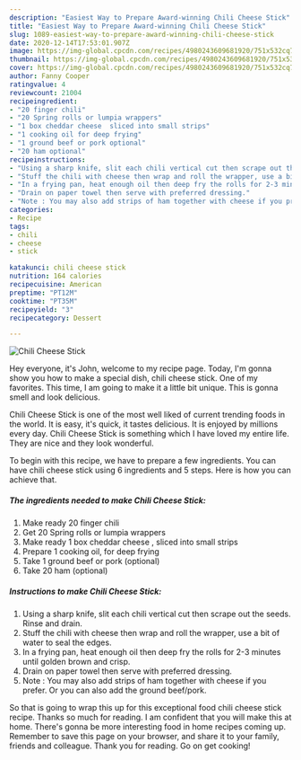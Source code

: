 ```yaml
---
description: "Easiest Way to Prepare Award-winning Chili Cheese Stick"
title: "Easiest Way to Prepare Award-winning Chili Cheese Stick"
slug: 1089-easiest-way-to-prepare-award-winning-chili-cheese-stick
date: 2020-12-14T17:53:01.907Z
image: https://img-global.cpcdn.com/recipes/4980243609681920/751x532cq70/chili-cheese-stick-recipe-main-photo.jpg
thumbnail: https://img-global.cpcdn.com/recipes/4980243609681920/751x532cq70/chili-cheese-stick-recipe-main-photo.jpg
cover: https://img-global.cpcdn.com/recipes/4980243609681920/751x532cq70/chili-cheese-stick-recipe-main-photo.jpg
author: Fanny Cooper
ratingvalue: 4
reviewcount: 21004
recipeingredient:
- "20 finger chili"
- "20 Spring rolls or lumpia wrappers"
- "1 box cheddar cheese  sliced into small strips"
- "1 cooking oil for deep frying"
- "1 ground beef or pork optional"
- "20 ham optional"
recipeinstructions:
- "Using a sharp knife, slit each chili vertical cut then scrape out the seeds. Rinse and drain."
- "Stuff the chili with cheese then wrap and roll the wrapper, use a bit of water to seal the edges."
- "In a frying pan, heat enough oil then deep fry the rolls for 2-3 minutes until golden brown and crisp."
- "Drain on paper towel then serve with preferred dressing."
- "Note : You may also add strips of ham together with cheese if you prefer. Or you can also add the ground beef/pork."
categories:
- Recipe
tags:
- chili
- cheese
- stick

katakunci: chili cheese stick 
nutrition: 164 calories
recipecuisine: American
preptime: "PT12M"
cooktime: "PT35M"
recipeyield: "3"
recipecategory: Dessert

---
```



![Chili Cheese Stick](https://img-global.cpcdn.com/recipes/4980243609681920/751x532cq70/chili-cheese-stick-recipe-main-photo.jpg)

Hey everyone, it's John, welcome to my recipe page. Today, I'm gonna show you how to make a special dish, chili cheese stick. One of my favorites. This time, I am going to make it a little bit unique. This is gonna smell and look delicious.

Chili Cheese Stick is one of the most well liked of current trending foods in the world. It is easy, it's quick, it tastes delicious. It is enjoyed by millions every day. Chili Cheese Stick is something which I have loved my entire life. They are nice and they look wonderful.




To begin with this recipe, we have to prepare a few ingredients. You can have chili cheese stick using 6 ingredients and 5 steps. Here is how you can achieve that.

<!--inarticleads1-->

##### The ingredients needed to make Chili Cheese Stick:

1. Make ready 20 finger chili
1. Get 20 Spring rolls or lumpia wrappers
1. Make ready 1 box cheddar cheese , sliced into small strips
1. Prepare 1 cooking oil, for deep frying
1. Take 1 ground beef or pork (optional)
1. Take 20 ham (optional)




<!--inarticleads2-->

##### Instructions to make Chili Cheese Stick:

1. Using a sharp knife, slit each chili vertical cut then scrape out the seeds. Rinse and drain.
1. Stuff the chili with cheese then wrap and roll the wrapper, use a bit of water to seal the edges.
1. In a frying pan, heat enough oil then deep fry the rolls for 2-3 minutes until golden brown and crisp.
1. Drain on paper towel then serve with preferred dressing.
1. Note : You may also add strips of ham together with cheese if you prefer. Or you can also add the ground beef/pork.




So that is going to wrap this up for this exceptional food chili cheese stick recipe. Thanks so much for reading. I am confident that you will make this at home. There's gonna be more interesting food in home recipes coming up. Remember to save this page on your browser, and share it to your family, friends and colleague. Thank you for reading. Go on get cooking!

